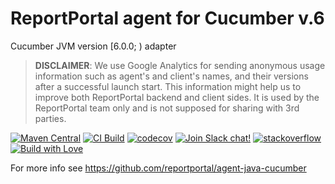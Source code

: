# ReportPortal agent for Cucumber v.6
Cucumber JVM version [6.0.0; ) adapter

> **DISCLAIMER**: We use Google Analytics for sending anonymous usage information such as agent's and client's names,
> and their versions after a successful launch start. This information might help us to improve both ReportPortal
> backend and client sides. It is used by the ReportPortal team only and is not supposed for sharing with 3rd parties.

[![Maven Central](https://img.shields.io/maven-central/v/com.epam.reportportal/agent-java-cucumber6.svg?label=Maven%20Central)](https://central.sonatype.com/artifact/com.epam.reportportal/agent-java-cucumber6)
[![CI Build](https://github.com/reportportal/agent-java-cucumber6/actions/workflows/ci.yml/badge.svg)](https://github.com/reportportal/agent-java-cucumber6/actions/workflows/ci.yml)
[![codecov](https://codecov.io/gh/reportportal/agent-java-cucumber6/branch/develop/graph/badge.svg?token=GDQZ46X0H0)](https://codecov.io/gh/reportportal/agent-java-cucumber6)
[![Join Slack chat!](https://slack.epmrpp.reportportal.io/badge.svg)](https://slack.epmrpp.reportportal.io/)
[![stackoverflow](https://img.shields.io/badge/reportportal-stackoverflow-orange.svg?style=flat)](http://stackoverflow.com/questions/tagged/reportportal)
[![Build with Love](https://img.shields.io/badge/build%20with-❤%EF%B8%8F%E2%80%8D-lightgrey.svg)](http://reportportal.io?style=flat)

For more info see https://github.com/reportportal/agent-java-cucumber
